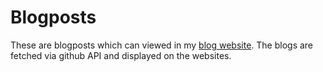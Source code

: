# Blogposts
These are blogposts which can viewed in my [blog website](https://github.com/DhrishP/Blog-website). The blogs are fetched via github API and displayed on the websites. 

